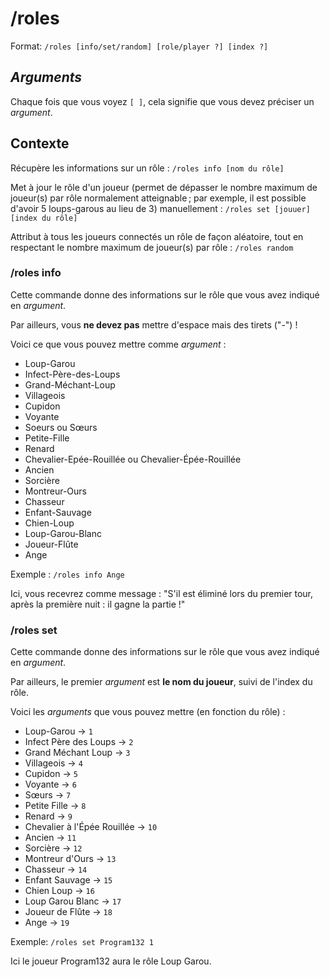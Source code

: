 # /roles

Format: ``/roles [info/set/random] [role/player ?] [index ?]``

## *Arguments*

Chaque fois que vous voyez ``[ ]``, cela signifie que vous devez préciser un *argument*.

## Contexte

Récupère les informations sur un rôle : ``/roles info [nom du rôle]``

Met à jour le rôle d'un joueur (permet de dépasser le nombre maximum de joueur(s) par rôle normalement atteignable ; par exemple, il est possible d'avoir 5 loups-garous au lieu de 3) 
manuellement : ``/roles set [jouuer] [index du rôle]``

Attribut à tous les joueurs connectés un rôle de façon aléatoire, tout en respectant le nombre maximum de joueur(s) par rôle : ``/roles random``

### /roles info

Cette commande donne des informations sur le rôle que vous avez indiqué en *argument*.

Par ailleurs, vous **ne devez pas** mettre d'espace mais des tirets ("-") !

Voici ce que vous pouvez mettre comme *argument* : 

- Loup-Garou
- Infect-Père-des-Loups
- Grand-Méchant-Loup 
- Villageois
- Cupidon
- Voyante
- Soeurs ou Sœurs
- Petite-Fille
- Renard
- Chevalier-Epée-Rouillée ou Chevalier-Épée-Rouillée
- Ancien
- Sorcière
- Montreur-Ours
- Chasseur
- Enfant-Sauvage
- Chien-Loup
- Loup-Garou-Blanc
- Joueur-Flûte
- Ange


Exemple : ``/roles info Ange``

Ici, vous recevrez comme message : "S'il est éliminé lors du premier tour, après la première nuit : il gagne la partie !"

### /roles set

Cette commande donne des informations sur le rôle que vous avez indiqué en *argument*.

Par ailleurs, le premier *argument* est **le nom du joueur**, suivi de l'index du rôle.

Voici les *arguments* que vous pouvez mettre (en fonction du rôle) :


- Loup-Garou -> ``1``
- Infect Père des Loups -> ``2``
- Grand Méchant Loup -> ``3``
- Villageois -> ``4``
- Cupidon -> ``5``
- Voyante -> ``6``
- Sœurs -> ``7``
- Petite Fille -> ``8``
- Renard -> ``9``
- Chevalier à l'Épée Rouillée -> ``10``
- Ancien -> ``11`` 
- Sorcière -> ``12``
- Montreur d'Ours -> ``13``
- Chasseur -> ``14``
- Enfant Sauvage -> ``15``
- Chien Loup -> ``16``
- Loup Garou Blanc -> ``17``
- Joueur de Flûte  -> ``18``
- Ange -> ``19``


Exemple: ``/roles set Program132 1``

Ici le joueur Program132 aura le rôle Loup Garou.